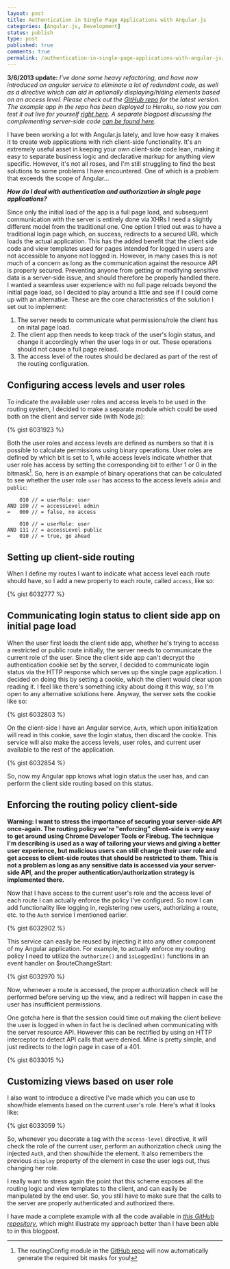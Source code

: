 ```yaml
---
layout: post
title: Authentication in Single Page Applications with Angular.js
categories: [Angular.js, Development]
status: publish
type: post
published: true
comments: true
permalink: /authentication-in-single-page-applications-with-angular-js/
---
```

**3/6/2013 update:**
*I've done some heavy refactoring, and have now introduced an angular service to eliminate a lot of redundant code, as well as a directive which can aid in optionally displaying/hiding elements based on an access level. Please check out the [GitHub repo](https://github.com/fnakstad/angular-client-side-auth) for the latest version. The example app in the repo has been deployed to Heroku, so now you can test it out live for yourself [right here](http://angular-client-side-auth.herokuapp.com/). A separate blogpost discussing the complementing server-side code <a href="http://www.frederiknakstad.com/blog/2013/08/04/authentication-in-single-page-applications-with-angular.js-part-2/">can be found here</a>.*

I have been working a lot with Angular.js lately, and love how easy it makes it to create web applications with rich client-side functionality. It's an extremely useful asset in keeping your own client-side code lean, making it easy to separate business logic and declarative markup for anything view specific.  However, it's not all roses, and I'm still struggling to find the best solutions to some problems I have encountered. One of which is a problem that exceeds the scope of Angular...

***How do I deal with authentication and authorization in single page applications?***

Since only the initial load of the app is a full page load, and subsequent communication with the server is entirely done via XHRs I need a slightly different model from the traditional one. One option I tried out was to have a traditional login page which, on success, redirects to a secured URL which loads the actual application. This has the added benefit that the client side code and view templates used for pages intended for logged in users are not accessible to anyone not logged in. However, in many cases this is not much of a concern as long as the communication against the resource API is properly secured. Preventing anyone from getting or modifying sensitive data is a server-side issue, and should therefore be properly handled there. I wanted a seamless user experience with no full page reloads beyond the initial page load, so I decided to play around a little and see if I could come up with an alternative. These are the core characteristics of the solution I set out to implement:

1. The server needs to communicate what permissions/role the client has on inital page load.
2. The client app then needs to keep track of the user's login status, and change it accordingly when the user logs in or out. These operations should not cause a full page reload.
3. The access level of the routes should be declared as part of the rest of the routing configuration.

## Configuring access levels and user roles
To indicate the available user roles and access levels to be used in the routing system, I decided to make a separate module which could be used both on the client and server side (with Node.js):

{% gist 6031923 %}

Both the user roles and access levels are defined as numbers so that it is possible to calculate permissions using binary operations. User roles are defined by which bit is set to 1, while access levels indicate whether that user role has access by setting the corresponding bit to either 1 or 0 in the bitmask[^1]. So, here is an example of binary operations that can be calculated to see whether the user role `user` has access to the access levels `admin` and `public`:

```
    010 // = userRole: user
AND 100 // = accessLevel admin
=   000 // = false, no access

    010 // = userRole: user
AND 111 // = accessLevel public
=   010 // = true, go ahead
```

## Setting up client-side routing
When I define my routes I want to indicate what access level each route should have, so I add a new property to each route, called `access`, like so:

{% gist 6032777 %}

## Communicating login status to client side app on initial page load

When the user first loads the client side app, whether he's trying to access a restricted or public route initially, the server needs to communicate the current role of the user. Since the client side app can't decrypt the authentication cookie set by the server, I decided to communicate login status via the HTTP response which serves up the single page application. I decided on doing this by setting a cookie, which the client would clear upon reading it. I feel like there's something icky about doing it this way, so I'm open to any alternative solutions here. Anyway, the server sets the cookie like so:

{% gist 6032803 %}

On the client-side I have an Angular service, `Auth`, which upon initialization will read in this cookie, save the login status, then discard the cookie. This service will also make the access levels, user roles, and current user available to the rest of the application.

{% gist 6032854 %}

So, now my Angular app knows what login status the user has, and can perform the client side routing based on this status.

## Enforcing the routing policy client-side

**Warning: I want to stress the importance of securing your server-side API once-again. The routing policy we're "enforcing" client-side is *very* easy to get around using Chrome Developer Tools or Firebug. The technique I'm describing is used as a way of tailoring your views and giving a better user experience, but malicious users can still change their user role and get access to client-side routes that should be restricted to them. This is not a problem as long as any sensitive data is accessed via your server-side API, and the proper authentication/authorization strategy is implemented there.**

Now that I have access to the current user's role and the access level of each route I can actually enforce the policy I've configured. So now I can add functionality like logging in, registering new users, authorizing a route, etc. to the `Auth` service I mentioned earlier.

{% gist 6032902 %}

This service can easily be reused by injecting it into any other component of my Angular application. For example, to actually enforce my routing policy I need to utilize the `authorize()` and `isLoggedIn()` functions in an event handler on $routeChangeStart:

{% gist 6032970 %}

Now, whenever a route is accessed, the proper authorization check will be performed before serving up the view, and a redirect will happen in case the user has insufficient permissions.

One gotcha here is that the session could time out making the client believe the user is logged in when in fact he is declined when communicating with the server resource API. However this can be rectified by using an HTTP interceptor to detect API calls that were denied. Mine is pretty simple, and just redirects to the login page in case of a 401.

{% gist 6033015 %}

## Customizing views based on user role
I also want to introduce a directive I've made which you can use to show/hide elements based on the current user's role. Here's what it looks like:

{% gist 6033059 %}

So, whenever you decorate a tag with the `access-level` directive, it will check the role of the current user, perform an authorization check using the injected `Auth`, and then show/hide the element. It also remembers the previous `display` property of the element in case the user logs out, thus changing her role.

I really want to stress again the point that this scheme exposes all the routing logic and view templates to the client, and can easily be manipulated by the end user. So, you still have to make sure that the calls to the server are properly authenticated and authorized there.

I have made a complete example with all the code available in *[this GitHub repository](https://github.com/fnakstad/angular-client-side-auth)*, which might illustrate my approach better than I have been able to in this blogpost.

[^1]: The routingConfig module in the [GitHub repo](https://github.com/fnakstad/angular-client-side-auth) will now automatically generate the required bit masks for you!